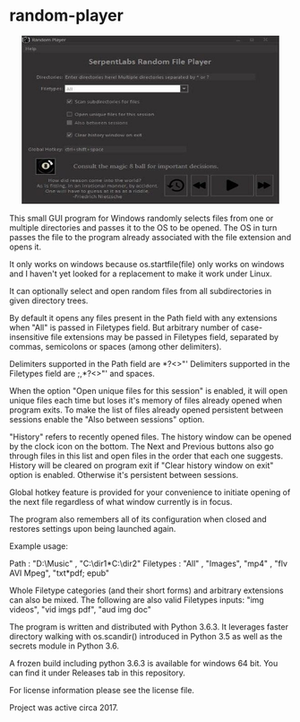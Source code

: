# random-player


<p align="center">
  <img width="460" height="300" src="https://github.com/serpent-code/random-player/blob/master/images/screenshot.jpg">
</p>

This small GUI program for Windows randomly selects files from one 
or multiple directories and passes it to the OS to be opened.
The OS in turn passes the file to the program already associated 
with the file extension and opens it.

It only works on windows because os.startfile(file) only works on windows and I haven't yet looked for a replacement 
to make it work under Linux.

It can optionally select and open random files from all subdirectories 
in given directory trees.

By default it opens any files present in the Path field with
any extensions when "All" is passed in Filetypes field.
But arbitrary number of case-insensitive file extensions may be passed
in Filetypes field, separated by commas, semicolons or spaces (among other delimiters).

Delimiters supported in the Path field are \*?<>"'
Delimiters supported in the Filetypes field are ;,\*?<>"' and spaces.

When the option "Open unique files for this session" is enabled,
it will open unique files each time but loses it's memory of files already
opened when program exits. To make the list of files already opened
persistent between sessions enable the "Also between sessions" option.

"History" refers to recently opened files. The history window can be opened by the clock icon
on the bottom. The Next and Previous buttons also go through files in this list and open
files in the order that each one suggests. History will be cleared on program exit if 
"Clear history window on exit" option is enabled. Otherwise it's persistent between sessions.

Global hotkey feature is provided for your convenience to initiate opening of the next file
regardless of what window currently is in focus.

The program also remembers all of its configuration when closed and restores settings
upon being launched again.

Example usage:

Path : "D:\Music" , "C:\dir1\*C:\dir2"
Filetypes : "All" , "Images", "mp4" , "flv AVI Mpeg", "txt\*pdf; epub"

Whole Filetype categories (and their short forms) and arbitrary extensions
can also be mixed.
The following are also valid Filetypes inputs:
"img videos", "vid imgs pdf", "aud img doc" 


The program is written and distributed with Python 3.6.3.
It leverages faster directory walking with os.scandir() introduced in Python 3.5
as well as the secrets module in Python 3.6.

A frozen build including python 3.6.3 is available for windows 64 bit. You can find it under Releases tab in this repository.

For license information please see the license file.

Project was active circa 2017.
